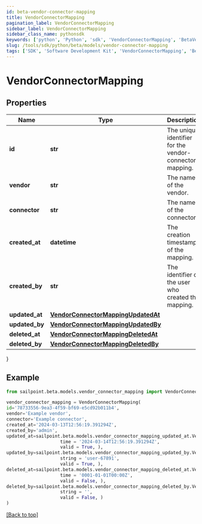 ```yaml
---
id: beta-vendor-connector-mapping
title: VendorConnectorMapping
pagination_label: VendorConnectorMapping
sidebar_label: VendorConnectorMapping
sidebar_class_name: pythonsdk
keywords: ['python', 'Python', 'sdk', 'VendorConnectorMapping', 'BetaVendorConnectorMapping'] 
slug: /tools/sdk/python/beta/models/vendor-connector-mapping
tags: ['SDK', 'Software Development Kit', 'VendorConnectorMapping', 'BetaVendorConnectorMapping']
---
```


# VendorConnectorMapping


## Properties

Name | Type | Description | Notes
------------ | ------------- | ------------- | -------------
**id** | **str** | The unique identifier for the vendor-connector mapping. | [optional] 
**vendor** | **str** | The name of the vendor. | [optional] 
**connector** | **str** | The name of the connector. | [optional] 
**created_at** | **datetime** | The creation timestamp of the mapping. | [optional] 
**created_by** | **str** | The identifier of the user who created the mapping. | [optional] 
**updated_at** | [**VendorConnectorMappingUpdatedAt**](vendor-connector-mapping-updated-at) |  | [optional] 
**updated_by** | [**VendorConnectorMappingUpdatedBy**](vendor-connector-mapping-updated-by) |  | [optional] 
**deleted_at** | [**VendorConnectorMappingDeletedAt**](vendor-connector-mapping-deleted-at) |  | [optional] 
**deleted_by** | [**VendorConnectorMappingDeletedBy**](vendor-connector-mapping-deleted-by) |  | [optional] 
}

## Example

```python
from sailpoint.beta.models.vendor_connector_mapping import VendorConnectorMapping

vendor_connector_mapping = VendorConnectorMapping(
id='78733556-9ea3-4f59-bf69-e5cd92b011b4',
vendor='Example vendor',
connector='Example connector',
created_at='2024-03-13T12:56:19.391294Z',
created_by='admin',
updated_at=sailpoint.beta.models.vendor_connector_mapping_updated_at.VendorConnectorMapping_updatedAt(
                    time = '2024-03-14T12:56:19.391294Z', 
                    valid = True, ),
updated_by=sailpoint.beta.models.vendor_connector_mapping_updated_by.VendorConnectorMapping_updatedBy(
                    string = 'user-67891', 
                    valid = True, ),
deleted_at=sailpoint.beta.models.vendor_connector_mapping_deleted_at.VendorConnectorMapping_deletedAt(
                    time = '0001-01-01T00:00Z', 
                    valid = False, ),
deleted_by=sailpoint.beta.models.vendor_connector_mapping_deleted_by.VendorConnectorMapping_deletedBy(
                    string = '', 
                    valid = False, )
)

```
[[Back to top]](#) 

